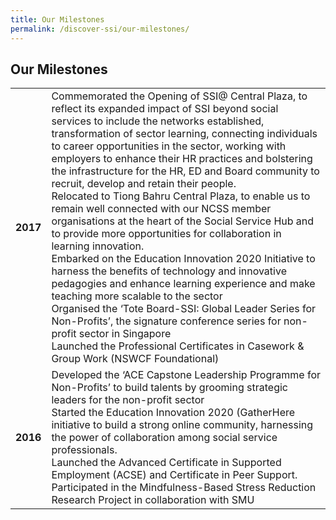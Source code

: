 ```yaml
---
title: Our Milestones
permalink: /discover-ssi/our-milestones/
---
```


## Our Milestones

|| |
|:-------:|:--------|
|**2017** |Commemorated the Opening of SSI@ Central Plaza, to reflect its expanded impact of SSI beyond social services to include the networks established, transformation of sector learning, connecting individuals to career opportunities in the sector, working with employers to enhance their HR practices and bolstering the infrastructure for the HR, ED and Board community to recruit, develop and retain their people.<br> Relocated to Tiong Bahru Central Plaza, to enable us to remain well connected with our NCSS member organisations at the heart of the Social Service Hub and to provide more opportunities for collaboration in learning innovation.<br> Embarked on the Education Innovation 2020 Initiative to harness the benefits of technology and innovative pedagogies and enhance learning experience and make teaching more scalable to the sector<br>Organised the ‘Tote Board-SSI: Global Leader Series for Non-Profits’, the signature conference series for non-profit sector in Singapore<br>Launched the Professional Certificates in Casework & Group Work (NSWCF Foundational)| 
|**2016** |Developed the ‘ACE Capstone Leadership Programme for Non-Profits’ to build talents by grooming strategic leaders for the non-profit sector<br>Started the Education Innovation 2020 (GatherHere initiative to build a strong online community, harnessing the power of collaboration among social service professionals.<br>Launched the Advanced Certificate in Supported Employment (ACSE) and Certificate in Peer Support.<br> Participated in the Mindfulness-Based Stress Reduction Research Project in collaboration with SMU|

